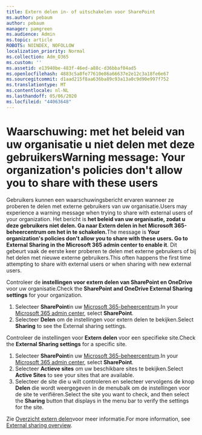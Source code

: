 ```yaml
---
title: Extern delen in- of uitschakelen voor SharePoint
ms.author: pebaum
author: pebaum
manager: pamgreen
ms.audience: Admin
ms.topic: article
ROBOTS: NOINDEX, NOFOLLOW
localization_priority: Normal
ms.collection: Adm_O365
ms.custom: ''
ms.assetid: e13940be-483f-46ed-a88c-d36bbaf04ad5
ms.openlocfilehash: 4883c5a8fe77610e86a66637e2e12c3a18fe6e67
ms.sourcegitcommit: d1aad215f8aa636ba89c93a13a0c9d90e997f752
ms.translationtype: MT
ms.contentlocale: nl-NL
ms.lasthandoff: 05/06/2020
ms.locfileid: "44063648"
---
```

# <a name="warning-message-your-organizations-policies-dont-allow-you-to-share-with-these-users"></a><span data-ttu-id="0590b-102">Waarschuwing: met het beleid van uw organisatie u niet delen met deze gebruikers</span><span class="sxs-lookup"><span data-stu-id="0590b-102">Warning message: Your organization's policies don't allow you to share with these users</span></span>

<span data-ttu-id="0590b-103">Gebruikers kunnen een waarschuwingsbericht ervaren wanneer ze proberen te delen met externe gebruikers van uw organisatie.</span><span class="sxs-lookup"><span data-stu-id="0590b-103">Users may experience a warning message when trying to share with external users of your organization.</span></span> <span data-ttu-id="0590b-104">Het bericht is **het beleid van uw organisatie, zodat u deze gebruikers niet delen. Ga naar Extern delen in het Microsoft 365-beheercentrum om het in te schakelen.**</span><span class="sxs-lookup"><span data-stu-id="0590b-104">The message is **Your organization's policies don't allow you to share with these users. Go to External Sharing in the Microsoft 365 admin center to enable it**.</span></span> <span data-ttu-id="0590b-105">Dit gebeurt vaak de eerste keer proberen te delen met externe gebruikers of bij het delen met nieuwe externe gebruikers.</span><span class="sxs-lookup"><span data-stu-id="0590b-105">This often happens the first time attempting to share with external users or when sharing with new external users.</span></span>

<span data-ttu-id="0590b-106">Controleer de **instellingen voor extern delen van SharePoint en OneDrive** voor uw organisatie.</span><span class="sxs-lookup"><span data-stu-id="0590b-106">Check the **SharePoint and OneDrive External Sharing settings** for your organization.</span></span>

1. <span data-ttu-id="0590b-107">Selecteer **SharePoint**in uw [Microsoft 365-beheercentrum](https://admin.microsoft.com/AdminPortal/Home#/homepage">https://admin.microsoft.com/).</span><span class="sxs-lookup"><span data-stu-id="0590b-107">In your [Microsoft 365 admin center](https://admin.microsoft.com/AdminPortal/Home#/homepage">https://admin.microsoft.com/), select **SharePoint**.</span></span>
3. <span data-ttu-id="0590b-108">Selecteer **Delen** om de instellingen voor extern delen te bekijken.</span><span class="sxs-lookup"><span data-stu-id="0590b-108">Select **Sharing** to see the External sharing settings.</span></span>

<span data-ttu-id="0590b-109">Controleer de instellingen voor **Extern delen** voor een specifieke site.</span><span class="sxs-lookup"><span data-stu-id="0590b-109">Check the **External Sharing settings** for a specific site.</span></span>

1. <span data-ttu-id="0590b-110">Selecteer **SharePoint**in uw [Microsoft 365-beheercentrum](https://admin.microsoft.com/AdminPortal/Home#/homepage">https://admin.microsoft.com/).</span><span class="sxs-lookup"><span data-stu-id="0590b-110">In your [Microsoft 365 admin center](https://admin.microsoft.com/AdminPortal/Home#/homepage">https://admin.microsoft.com/), select **SharePoint**.</span></span>
2. <span data-ttu-id="0590b-111">Selecteer **Actieve sites** om uw beschikbare sites te bekijken.</span><span class="sxs-lookup"><span data-stu-id="0590b-111">Select **Active Sites** to see your sites that are available.</span></span>
3. <span data-ttu-id="0590b-112">Selecteer de site die u wilt controleren en selecteer vervolgens de knop **Delen** die wordt weergegeven in de menubalk om de instellingen voor de site te verifiëren.</span><span class="sxs-lookup"><span data-stu-id="0590b-112">Select the site you want to check, and then select the **Sharing** button that displays in the menu bar to verify the settings for the site.</span></span>

<span data-ttu-id="0590b-113">Zie [Overzicht extern delen](https://docs.microsoft.com/sharepoint/external-sharing-overview)voor meer informatie.</span><span class="sxs-lookup"><span data-stu-id="0590b-113">For more information, see [External sharing overview](https://docs.microsoft.com/sharepoint/external-sharing-overview).</span></span>